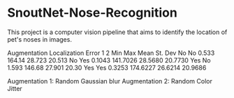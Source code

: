 # SnoutNet-Nose-Recognition
This project is a computer vision pipeline that aims to identify the location of pet's noses in images.


Augmentation	Localization Error
1	2	Min	Max	Mean	St. Dev
No	No	0.533	164.14	28.723	20.513
No	Yes	0.1043	141.7026	28.5680	20.7730
Yes	No	1.593	146.68	27.901	20.30
Yes	Yes	0.3253	174.6227	26.6214	20.9686

Augmentation 1: Random Gaussian blur
Augmentation 2: Random Color Jitter
